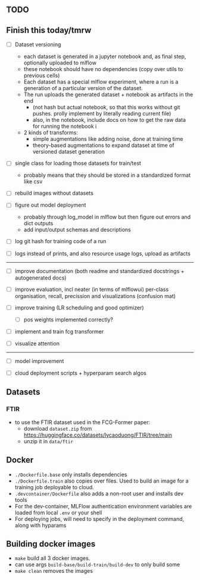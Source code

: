 ## TODO

Finish this today/tmrw
-----------------------------------------------------
- [ ] Dataset versioning
    - each dataset is generated in a jupyter notebook and, as final step, optionally uploaded to mlflow
    - these notebook should have no dependencies (copy over utils to previous cells)
    - Each dataset has a special mlflow experiment, where a run is a generation of a particular version of the dataset.
    - The run uploads the generated dataset + notebook as artifacts in the end
        - (not hash but actual notebook, so that this works without git pushes. prolly implement by literally reading current file)
        - also, in the notebook,  include docs on how to get the raw data for running the notebook i
    - 2 kinds of transforms:
        - simple augmentations like adding noise, done at training time
        - theory-based augmentations to expand dataset at time of versioned dataset generation

- [ ] single class for loading those datasets for train/test
    - probably means that they should be stored in a standardized format like csv

- [ ] rebuild images without datasets

- [ ] figure out model deployment
    - probably through log_model in mlflow but then figure out errors and dict outputs
    - add input/output schemas and descriptions

- [ ] log git hash for training code of a run

- [ ] logs instead of prints, and also resource usage logs, upload as artifacts

------------------------------------------------------
- [ ] improve documentation (both readme and standardized docstrings + autogenerated docs)

- [ ] improve evaluation, incl neater (in terms of mlflowui) per-class organisation, recall, precission and visualizations (confusion mat)

- [ ] improve training (LR scheduling and good optimizer)
    - [ ] pos weights implemented correctly?

- [ ] implement and train fcg transformer

- [ ] visualize attention

------------------------------------------------------

- [ ] model improvement

- [ ] cloud deployment scripts + hyperparam search algos



## Datasets
### FTIR
- to use the FTIR dataset used in the FCG-Former paper:
    - download `dataset.zip` from https://huggingface.co/datasets/lycaoduong/FTIR/tree/main 
    - unzip it in `data/ftir`


## Docker
- `./Dockerfile.base` only installs dependencies
- `./Dockerfile.train` also copies over files. Used to build an image for a training job deployable to cloud.
- `.devcontainer/Dockerfile` also adds a non-root user and installs dev tools
- For the dev-container, MLFlow authentication environment variables are loaded from local `.env` or your shell
- For deploying jobs, will need to specify in the deployment command, along with hyparams

## Building docker images
- `make` build all 3 docker images. 
- can use args `build-base/build-train/build-dev` to only build some
- `make clean` removes the images